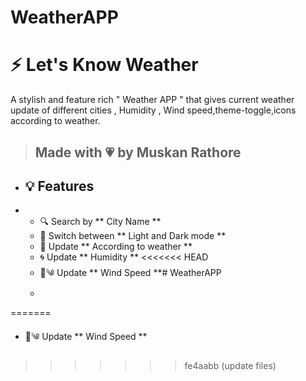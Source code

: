 # WeatherAPP
# ⚡ Let's Know Weather
A stylish and feature rich " Weather APP " that gives current weather update of different cities , Humidity , Wind speed,theme-toggle,icons according to weather.
>  Made with 💗 by Muskan Rathore
> ---
+ ## 💡 Features
+ - 🔍 Search by ** City Name **
  - 🌙 Switch between ** Light and  Dark mode **
  -  🌈 Update ** According to weather **
  -  🌀 Update ** Humidity **
<<<<<<< HEAD
  - 🍃༄ Update ** Wind Speed **# WeatherAPP
  - 
=======
  - 🍃༄ Update ** Wind Speed **
>>>>>>> fe4aabb (update files)
